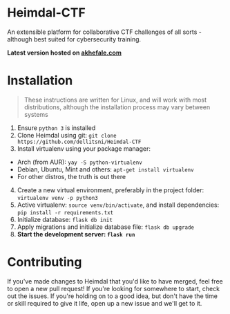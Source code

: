 # Heimdal-CTF
An extensible platform for collaborative CTF challenges of all sorts - although best suited for cybersecurity training.

**Latest version hosted on [akhefale.com](https://akhefale.com)**

# Installation
> These instructions are written for Linux, and will work with most distributions, although the installation process may vary between systems
1. Ensure `python 3` is installed
2. Clone Heimdal using git: `git clone https://github.com/dellitsni/Heimdal-CTF`
3. Install virtualenv using your package manager:
  - Arch (from AUR): `yay -S python-virtualenv`
  - Debian, Ubuntu, Mint and others: `apt-get install virtualenv`
  - For other distros, the truth is out there
4. Create a new virtual environment, preferably in the project folder: `virtualenv venv -p python3`
5. Active virtualenv: `source venv/bin/activate`, and install dependencies: `pip install -r requirements.txt`
6. Initialize database: `flask db init`
7. Apply migrations and initialize database file: `flask db upgrade`
8. **Start the development server: `flask run`**
# Contributing
If you've made changes to Heimdal that you'd like to have merged, feel free to open a new pull request!
If you're looking for somewhere to start, check out the issues.
If you're holding on to a good idea, but don't have the time or skill required to give it life, open up a new issue and we'll get to it.
